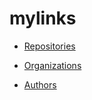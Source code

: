 # mylinks

- [Repositories](https://github.com/kenkao/mylinks/tree/master/repositories)

- [Organizations](https://github.com/kenkao/mylinks/tree/master/organizations)

- [Authors](https://github.com/kenkao/mylinks/tree/master/authors)
